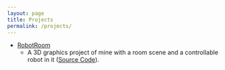 ```yaml
---
layout: page
title: Projects
permalink: /projects/
---
```


* [RobotRoom](https://mlegere1323.github.io/RobotRoom/RobotRoom.html)
  * A 3D graphics project of mine with a room scene and a controllable robot in it ([Source Code](https://github.com/mlegere1323/RobotRoom)).
